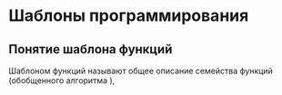# Шаблоны программирования

## Понятие шаблона функций

Шаблоном функций называют общее описание семейства функций \(обобщенного алгоритма \),

